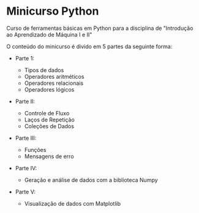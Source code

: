 # Minicurso Python

Curso de ferramentas básicas em Python para a disciplina de "Introdução ao Aprendizado de Máquina I e II"

O conteúdo do minicurso é divido em 5 partes da seguinte forma:
* Parte 1: 
  - Tipos de dados
  - Operadores aritméticos
  - Operadores relacionais
  - Operadores lógicos
  
* Parte II:
  - Controle de Fluxo
  - Laços de Repetição
  - Coleções de Dados
  
* Parte III:
  - Funções 
  - Mensagens de erro

* Parte IV:
  - Geração e análise de dados com a biblioteca Numpy

* Parte V:
  - Visualização de dados com Matplotlib

